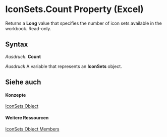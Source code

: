 
# IconSets.Count Property (Excel)

Returns a  **Long** value that specifies the number of icon sets available in the workbook. Read-only.


## Syntax

 _Ausdruck_. **Count**

 _Ausdruck_ A variable that represents an **IconSets** object.


## Siehe auch


#### Konzepte


[IconSets Object](2197741e-8139-0098-d194-610fa28fa6c8.md)
#### Weitere Ressourcen


[IconSets Object Members](http://msdn.microsoft.com/library/c752bd83-a4a8-a5b3-497e-4d320e433d4a%28Office.15%29.aspx)